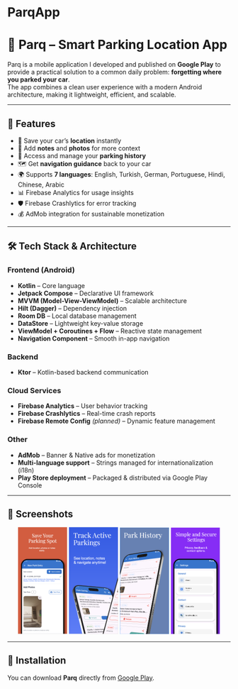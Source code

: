 # ParqApp

# 🚗 Parq – Smart Parking Location App

Parq is a mobile application I developed and published on **Google Play** to provide a practical solution to a common daily problem: **forgetting where you parked your car**.  
The app combines a clean user experience with a modern Android architecture, making it lightweight, efficient, and scalable.

---

## 🌟 Features
- 📍 Save your car’s **location** instantly
- 📝 Add **notes** and **photos** for more context
- 📜 Access and manage your **parking history**
- 🗺️ Get **navigation guidance** back to your car
- 🌍 Supports **7 languages**: English, Turkish, German, Portuguese, Hindi, Chinese, Arabic
- 📊 Firebase Analytics for usage insights
- 🛡️ Firebase Crashlytics for error tracking
- 💰 AdMob integration for sustainable monetization

---

## 🛠️ Tech Stack & Architecture

### Frontend (Android)
- **Kotlin** – Core language
- **Jetpack Compose** – Declarative UI framework
- **MVVM (Model-View-ViewModel)** – Scalable architecture
- **Hilt (Dagger)** – Dependency injection
- **Room DB** – Local database management
- **DataStore** – Lightweight key-value storage
- **ViewModel + Coroutines + Flow** – Reactive state management
- **Navigation Component** – Smooth in-app navigation

### Backend
- **Ktor** – Kotlin-based backend communication

### Cloud Services
- **Firebase Analytics** – User behavior tracking  
- **Firebase Crashlytics** – Real-time crash reports  
- **Firebase Remote Config** *(planned)* – Dynamic feature management

### Other
- **AdMob** – Banner & Native ads for monetization
- **Multi-language support** – Strings managed for internationalization (i18n)
- **Play Store deployment** – Packaged & distributed via Google Play Console

---

## 📱 Screenshots


<p align="center">
  <img src="https://raw.githubusercontent.com/EmirPetek/ParqApp/main/screen1.png" width="22%" />
  <img src="https://raw.githubusercontent.com/EmirPetek/ParqApp/main/screen2.png" width="22%" />
  <img src="https://raw.githubusercontent.com/EmirPetek/ParqApp/main/screen3.png" width="22%" />
  <img src="https://raw.githubusercontent.com/EmirPetek/ParqApp/main/screen4.png" width="22%" />
</p>


---

## 🚀 Installation

You can download **Parq** directly from [Google Play](https://play.google.com/store/apps/details?id=your.package.name).
